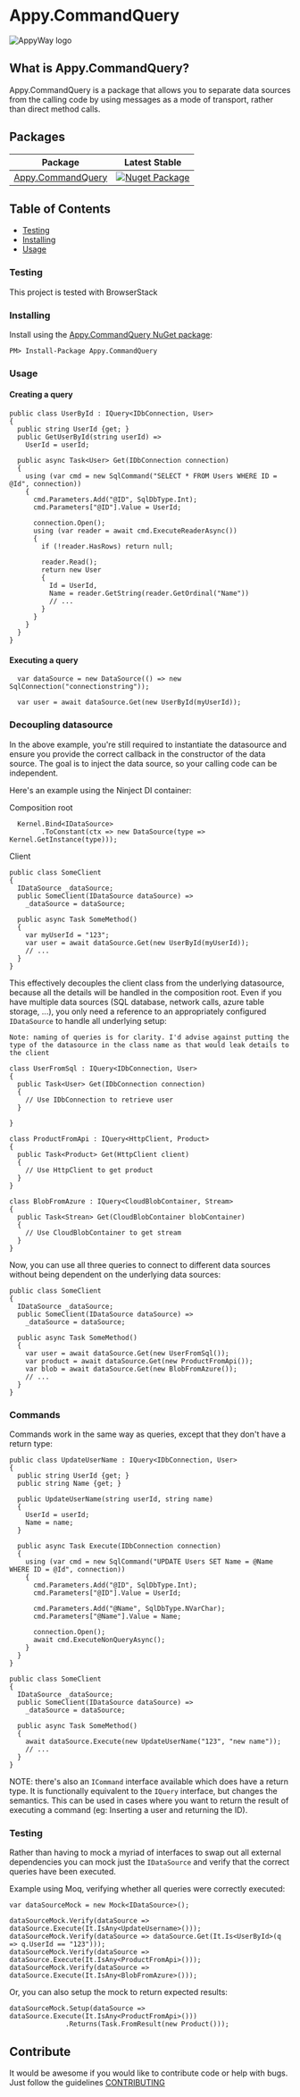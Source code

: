 # Appy.CommandQuery

![AppyWay logo](resources/appyway-100x100.png)

## What is Appy.CommandQuery?

Appy.CommandQuery is a package that allows you to separate data sources from the calling code by using messages as a mode of transport, rather than direct method calls.

## Packages

| Package | Latest Stable |
| --- | --- |
| [Appy.CommandQuery](https://www.nuget.org/packages/Appy.CommandQuery) | [![Nuget Package](https://img.shields.io/badge/nuget-2.1.0-blue.svg)](https://www.nuget.org/packages/Appy.CommandQuery) |


## Table of Contents

- [Testing](#testing)
- [Installing](#installing)
- [Usage](#usage)

### Testing
This project is tested with BrowserStack

### Installing

Install using the [Appy.CommandQuery NuGet package](https://www.nuget.org/packages/Appy.CommandQuery):

```
PM> Install-Package Appy.CommandQuery
```

### Usage


#### Creating a query

```
public class UserById : IQuery<IDbConnection, User>
{
  public string UserId {get; }
  public GetUserById(string userId) =>
    UserId = userId;

  public async Task<User> Get(IDbConnection connection)
  {
    using (var cmd = new SqlCommand("SELECT * FROM Users WHERE ID = @Id", connection))
    {
      cmd.Parameters.Add("@ID", SqlDbType.Int);
      cmd.Parameters["@ID"].Value = UserId;
    
      connection.Open();
      using (var reader = await cmd.ExecuteReaderAsync())
      {
        if (!reader.HasRows) return null;
        
        reader.Read();
        return new User
        {
          Id = UserId,
          Name = reader.GetString(reader.GetOrdinal("Name"))
          // ...
        }
      }
    }
  }
}
```

#### Executing a query
```
  var dataSource = new DataSource(() => new SqlConnection("connectionstring"));

  var user = await dataSource.Get(new UserById(myUserId));
```

### Decoupling datasource

In the above example, you're still required to instantiate the datasource and ensure you provide the correct callback in the constructor of the data source.
The goal is to inject the data source, so your calling code can be independent.

Here's an example using the Ninject DI container:

Composition root
```
  Kernel.Bind<IDataSource>
        .ToConstant(ctx => new DataSource(type => Kernel.GetInstance(type)));
```

Client

```
public class SomeClient
{
  IDataSource _dataSource;
  public SomeClient(IDataSource dataSource) => 
    _dataSource = dataSource;

  public async Task SomeMethod()
  {
    var myUserId = "123";
    var user = await dataSource.Get(new UserById(myUserId));
    // ...
  }
}
```

This effectively decouples the client class from the underlying datasource, because all the details will be handled in the composition root.
Even if you have multiple data sources (SQL database, network calls, azure table storage, ...), you only need a reference to an appropriately configured `IDataSource` to handle all underlying setup:

`Note: naming of queries is for clarity. I'd advise against putting the type of the datasource in the class name as that would leak details to the client`
```
class UserFromSql : IQuery<IDbConnection, User>
{
  public Task<User> Get(IDbConnection connection)
  {
    // Use IDbConnection to retrieve user
  }

}
```
```
class ProductFromApi : IQuery<HttpClient, Product>
{
  public Task<Product> Get(HttpClient client)
  {
    // Use HttpClient to get product
  }
}
```
```
class BlobFromAzure : IQuery<CloudBlobContainer, Stream>
{
  public Task<Strean> Get(CloudBlobContainer blobContainer)
  {
    // Use CloudBlobContainer to get stream
  }
}
```

Now, you can use all three queries to connect to different data sources without being dependent on the underlying data sources:


```
public class SomeClient
{
  IDataSource _dataSource;
  public SomeClient(IDataSource dataSource) => 
    _dataSource = dataSource;

  public async Task SomeMethod()
  {
    var user = await dataSource.Get(new UserFromSql());
    var product = await dataSource.Get(new ProductFromApi());
    var blob = await dataSource.Get(new BlobFromAzure());
    // ...
  }
}
```

### Commands

Commands work in the same way as queries, except that they don't have a return type:

```
public class UpdateUserName : IQuery<IDbConnection, User>
{
  public string UserId {get; }
  public string Name {get; }
  
  public UpdateUserName(string userId, string name)
  {
    UserId = userId;
    Name = name;
  }

  public async Task Execute(IDbConnection connection)
  {
    using (var cmd = new SqlCommand("UPDATE Users SET Name = @Name WHERE ID = @Id", connection))
    {
      cmd.Parameters.Add("@ID", SqlDbType.Int);
      cmd.Parameters["@ID"].Value = UserId;

      cmd.Parameters.Add("@Name", SqlDbType.NVarChar);
      cmd.Parameters["@Name"].Value = Name;
    
      connection.Open();
      await cmd.ExecuteNonQueryAsync();
    }
  }
}
```

```
public class SomeClient
{
  IDataSource _dataSource;
  public SomeClient(IDataSource dataSource) => 
    _dataSource = dataSource;

  public async Task SomeMethod()
  {
    await dataSource.Execute(new UpdateUserName("123", "new name"));
    // ...
  }
}
```

NOTE: there's also an `ICommand` interface available which does have a return type. It is functionally equivalent to the `IQuery` interface, but changes the semantics. This can be used in cases where you want to return the result of executing a command (eg: Inserting a user and returning the ID).

### Testing

Rather than having to mock a myriad of interfaces to swap out all external dependencies you can mock just the `IDataSource` and verify that the correct queries have been executed.

Example using Moq, verifying whether all queries were correctly executed:

``` 
var dataSourceMock = new Mock<IDataSource>();

dataSourceMock.Verify(dataSource => dataSource.Execute(It.IsAny<UpdateUsername>()));
dataSourceMock.Verify(dataSource => dataSource.Get(It.Is<UserById>(q => q.UserId == "123")));
dataSourceMock.Verify(dataSource => dataSource.Execute(It.IsAny<ProductFromApi>()));
dataSourceMock.Verify(dataSource => dataSource.Execute(It.IsAny<BlobFromAzure>()));
```

Or, you can also setup the mock to return expected results:

```
dataSourceMock.Setup(dataSource => dataSource.Execute(It.IsAny<ProductFromApi>()))
              .Returns(Task.FromResult(new Product()));
```


## Contribute
It would be awesome if you would like to contribute code or help with bugs. Just follow the guidelines [CONTRIBUTING](https://github.com/YellowLineParking/Appy.CommandQuery/blob/master/CONTRIBUTING.md)
